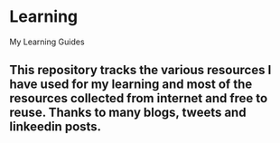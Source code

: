 # Learning
My Learning Guides

## This repository tracks the various resources I have used for my learning and most of the resources collected from internet and free to reuse. Thanks to many blogs, tweets and linkeedin posts.

